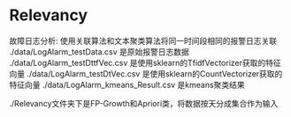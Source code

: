 # Relevancy
故障日志分析: 使用关联算法和文本聚类算法将同一时间段相同的报警日志关联
./data/LogAlarm_testData.csv 是原始报警日志数据
./data/LogAlarm_testDttfVec.csv 是使用sklearn的TfidfVectorizer获取的特征向量
./data/LogAlarm_testDtVec.csv   是使用sklearn的CountVectorizer获取的特征向量
./data/LogAlarm_kmeans_Result.csv 是kmeans聚类结果

./Relevancy文件夹下是FP-Growth和Apriori类，将数据按天分成集合作为输入

